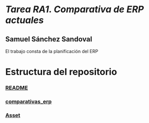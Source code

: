 # *Tarea RA1. Comparativa de ERP actuales*

## Samuel Sánchez Sandoval

El trabajo consta de la planificación del ERP

# Estructura del repositorio

### [README](README.md)

### [comparativas_erp](comparativas_erp.md)

### [Asset](./asset)
